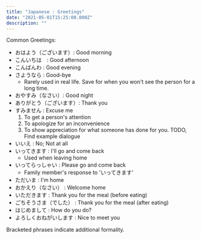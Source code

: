 ```yaml
---
title: "Japanese : Greetings"
date: "2021-05-01T15:25:00.000Z"
description: ""
---
```


Common Greetings:

- おはよう（ございます）: Good morning
- こんいちは　: Good afternoon
- こんばんわ : Good evening
- さようなら : Good-bye
  - Rarely used in real life. Save for when you won't see the person for a long time.
- おやすみ（なさい）: Good night
- ありがとう（ございます）: Thank you
- すみません : Excuse me
  1. To get a person's attention
  2. To apologize for an inconvenience
  3. To show appreciation for what someone has done for you. TODO, Find example dialogue
- いいえ : No; Not at all
- いってきます : I'll go and come back
  - Used when leaving home
- いってらっしゃい : Please go and come back
  - Family member's response to 'いってきます'
- ただいま : I'm home
- おかえり（なさい） : Welcome home
- いただきます : Thank you for the meal (before eating)
- ごちそうさま（でした） : Thank you for the meal (after eating)
- はじめまして : How do you do?
- よろしくおねがいします : Nice to meet you

Bracketed phrases indicate additional formality.
